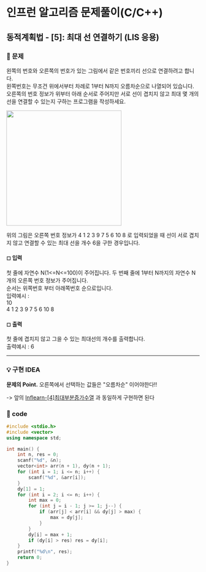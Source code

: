 # 인프런 알고리즘 문제풀이(C/C++)

## 동적계획법 - [5]: 최대 선 연결하기 (LIS 응용)

### 🌴 문제

왼쪽의 번호와 오른쪽의 번호가 있는 그림에서 같은 번호끼리 선으로 연결하려고 합니다. <br>
왼쪽번호는 무조건 위에서부터 차례로 1부터 N까지 오름차순으로 나열되어 있습니다. 오른쪽의 번호 정보가 위부터 아래 순서로 주어지만 서로 선이 겹치지 않고 최대 몇 개의 선을 연결할 수 있는지 구하는 프로그램을 작성하세요.

<img src= "https://user-images.githubusercontent.com/49135797/135748238-31e470e4-8bf4-4ae6-858a-af11edf33439.png" height="300"/>

위의 그림은 오른쪽 번호 정보가 4 1 2 3 9 7 5 6 10 8 로 입력되었을 때 선이 서로 겹치지 않고 연결할 수 있는 최대 선을 개수 6을 구한 경우입니다.

#### ◻ 입력

첫 줄에 자연수 N(1<=N<=100)이 주어집니다. 두 번째 줄에 1부터 N까지의 자연수 N개의 오른쪽 번호 정보가 주어집니다.<br>
순서는 위쪽번호 부터 아래쪽번호 순으로입니다.<br>
입력예시 : <br>
10<br>
4 1 2 3 9 7 5 6 10 8

#### ◻ 출력

첫 줄에 겹치지 않고 그을 수 있는 최대선의 개수를 출력합니다.<br>
출력예시 : 6

---

### 💡 구현 IDEA

**문제의 Point.** 오른쪽에서 선택하는 값들은 "오름차순" 이어야한다!!

-> 앞의 [Inflearn-[4]최대부분증가수열](<https://github.com/healing99/algorithm/blob/master/Inflearn/C%2B%2B/%EC%84%B9%EC%85%985%20(%EB%8F%99%EC%A0%81%EA%B3%84%ED%9A%8D%EB%B2%95)/%5B4%5D%20%EC%B5%9C%EB%8C%80%EB%B6%80%EB%B6%84%EC%A6%9D%EA%B0%80%EC%88%98%EC%97%B4.md>) 과 동일하게 구현하면 된다

### 🤠 code

```c++
#include <stdio.h>
#include <vector>
using namespace std;

int main() {
	int n, res = 0;
	scanf("%d", &n);
	vector<int> arr(n + 1), dy(n + 1);
	for (int i = 1; i <= n; i++) {
		scanf("%d", &arr[i]);
	}
	dy[1] = 1;
	for (int i = 2; i <= n; i++) {
		int max = 0;
		for (int j = i - 1; j >= 1; j--) {
			if (arr[j] < arr[i] && dy[j] > max) {
				max = dy[j];
			}
		}
		dy[i] = max + 1;
		if (dy[i] > res) res = dy[i];
	}
	printf("%d\n", res);
	return 0;
}
```
